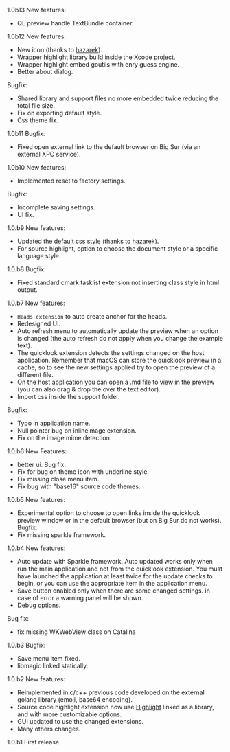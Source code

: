 1.0b13
New features:
- QL preview handle TextBundle container.

1.0b12
New features:
- New icon (thanks to [hazarek](https://github.com/hazarek)). 
- Wrapper highlight library build inside the Xcode project.
- Wrapper highlight embed goutils with enry guess engine.
- Better about dialog.

Bugfix:
- Shared library and support files no more embedded twice reducing the total file size.
- Fix on exporting default style.
- Css theme fix.

1.0b11
Bugfix:
- Fixed open external link to the default browser on Big Sur (via an external XPC service).

1.0b10
New features:
- Implemented reset to factory settings.

Bugfix:
- Incomplete saving settings.
- UI fix.

1.0.b9
New features:
- Updated the default css style (thanks to [hazarek](https://github.com/hazarek)). 
- For source highlight, option to choose the document style or a specific language style.

1.0.b8
Bugfix:
- Fixed standard cmark tasklist extension not inserting class style in html output.

1.0.b7
New features:
- `Heads extension` to auto create anchor for the heads.
- Redesigned UI. 
- Auto refresh menu to automatically update the preview when an option is changed (the auto refresh do not apply when you change the example text). 
- The quicklook extension detects the settings changed on the host application. Remember that macOS can store the quicklook preview in a cache, so to see the new settings applied try to open the preview of a different file.
- On the host application you can open a .md file to view in the preview (you can also drag & drop the over the text editor).
- Import css inside the support folder.

Bugfix:
- Typo in application name.
- Null pointer bug on inlineimage extension.
- Fix on the image mime detection.

1.0.b6
New Features:
- better ui.
Bug fix:
- Fix for bug on theme icon with underline style.
- Fix missing close menu item.
- Fix bug with "base16" source code themes.

1.0.b5
New features:
- Experimental option to choose to open links inside the quicklook preview window or in the default browser (but on Big Sur do not works).
Bugfix:
- Fix missing sparkle framework.

1.0.b4
New features:
- Auto update with Sparkle framework. Auto updated works only when run the main application and not from the quicklook extension. You must have launched the application at least twice for the update checks to begin, or you can use the appropriate item in the application menu.
- Save button enabled only when there are some changed settings. in case of error a warning panel will be shown.
- Debug options.

Bug fix:
- fix missing WKWebView class on Catalina 


1.0.b3
Bugfix:
- Save menu item fixed.
- libmagic linked statically.

1.0.b2
New features:
- Reimplemented in c/c++ previous code developed on the external golang library (emoji, base64 encoding).
- Source code highlight extension now use [Highlight](http://www.andre-simon.de/doku/highlight/en/highlight.php) linked as a library, and with more customizable options.
- GUI updated to use the changed extensions.
- Many others changes.

1.0.b1
First release.
